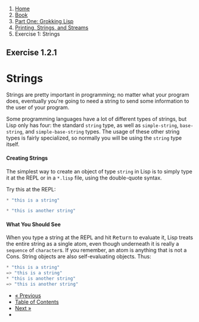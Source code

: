 <ol class="breadcrumb">
  <li><a href="/">Home</a></li>
  <li><a href="/book/">Book</a></li>
  <li><a href="/book/1-0-0-overview/">Part One: Grokking Lisp</a></li>
  <li><a href="/book/1-02-00-input-output/">Printing, Strings, and Streams</a></li>
  <li class="active">Exercise 1: Strings</li>
</ol>

## Exercise 1.2.1

# Strings

Strings are pretty important in programming; no matter what your program does, eventually you're going to need a string to send some information to the user of your program.

Some programming languages have a lot of different types of strings, but Lisp only has four: the standard `string` type, as well as `simple-string`, `base-string`, and `simple-base-string` types.  The usage of these other string types is fairly specialized, so normally you will be using the `string` type itself.

#### Creating Strings

The simplest way to create an object of type `string` in Lisp is to simply type it at the REPL or in a `*.lisp` file, using the double-quote syntax.

Try this at the REPL:

```lisp
* "this is a string"

* "this is another string"
```

#### What You Should See

When you type a string at the REPL and hit <kbd>Return</kbd> to evaluate it, Lisp treats the entire string as a single atom, even though underneath it is really a `sequence` of `character`s.  If you remember, an atom is anything that is not a Cons.  String objects are also self-evaluating objects.  Thus:

```lisp
* "this is a string"
=> "this is a string"
* "this is another string"
=> "this is another string"
```

<ul class="pager">
  <li class="previous"><a href="/book/1-02-00-input-output/">&laquo; Previous</a></li>
  <li><a href="/book/">Table of Contents</a></li>
  <li class="next"><a href="/book/1-02-02-more-strings/">Next &raquo;</a><li>
</ul>

